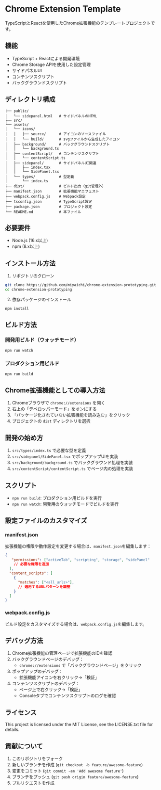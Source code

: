 # Chrome Extension Template

TypeScriptとReactを使用したChrome拡張機能のテンプレートプロジェクトです。

## 機能

- TypeScript + Reactによる開発環境
- Chrome Storage APIを使用した設定管理
- サイドパネルUI
- コンテンツスクリプト
- バックグラウンドスクリプト

## ディレクトリ構成

```
├── public/
│   └── sidepanel.html   # サイドパネルのHTML
├── src/
└── assets/
│   └── icons/
│   │   ├── source/      # アイコンのソースファイル
│   │   └── build/       # svgファイルから生成したアイコン
│   ├── background/      # バックグラウンドスクリプト
│   │   └── background.ts
│   ├── contentScript/   # コンテンツスクリプト
│   │   └── contentScript.ts
│   ├── sidepanel/　　　  # サイドパネルUI関連
│   │   ├── index.tsx
│   │   └── SidePanel.tsx
│   └── types/           # 型定義
│       └── index.ts
├── dist/                # ビルド出力（git管理外）
├── manifest.json        # 拡張機能マニフェスト
├── webpack.config.js    # Webpack設定
├── tsconfig.json        # TypeScript設定
├── package.json         # プロジェクト設定
└── README.md            # 本ファイル
```

## 必要要件

- Node.js (16.x以上)
- npm (8.x以上)

## インストール方法

1. リポジトリのクローン
```bash
git clone https://github.com/miyaichi/chrome-extension-prototyping.git
cd chrome-extension-prototyping
```

2. 依存パッケージのインストール
```bash
npm install
```

## ビルド方法

### 開発用ビルド（ウォッチモード）
```bash
npm run watch
```

### プロダクション用ビルド
```bash
npm run build
```

## Chrome拡張機能としての導入方法

1. Chromeブラウザで `chrome://extensions` を開く
2. 右上の「デベロッパーモード」をオンにする
3. 「パッケージ化されていない拡張機能を読み込む」をクリック
4. プロジェクトの `dist` ディレクトリを選択

## 開発の始め方

1. `src/types/index.ts` で必要な型を定義
2. `src/sidepanel/SidePanel.tsx` でポップアップUIを実装
3. `src/background/background.ts` でバックグラウンド処理を実装
4. `src/contentScript/contentScript.ts` でページ内の処理を実装

## スクリプト

- `npm run build`: プロダクション用ビルドを実行
- `npm run watch`: 開発用のウォッチモードでビルドを実行

## 設定ファイルのカスタマイズ

### manifest.json

拡張機能の権限や動作設定を変更する場合は、`manifest.json`を編集します：

```json
{
   "permissions": ["activeTab", "scripting", "storage", "sidePanel"
    // 必要な権限を追加
  ],
  "content_scripts": [
    {
      "matches": ["<all_urls>"],
      // 適用するURLパターンを調整
    }
  ]
}
```

### webpack.config.js

ビルド設定をカスタマイズする場合は、`webpack.config.js`を編集します。

## デバッグ方法

1. Chrome拡張機能の管理ページで拡張機能のIDを確認
2. バックグラウンドページのデバッグ：
   - `chrome://extensions` で「バックグラウンドページ」をクリック
3. ポップアップのデバッグ：
   - 拡張機能アイコンを右クリック→「検証」
4. コンテンツスクリプトのデバッグ：
   - ページ上で右クリック→「検証」
   - Consoleタブでコンテンツスクリプトのログを確認

## ライセンス

This project is licensed under the MIT License, see the LICENSE.txt file for details.

## 貢献について

1. このリポジトリをフォーク
2. 新しいブランチを作成 (`git checkout -b feature/awesome-feature`)
3. 変更をコミット (`git commit -am 'Add awesome feature'`)
4. ブランチをプッシュ (`git push origin feature/awesome-feature`)
5. プルリクエストを作成

